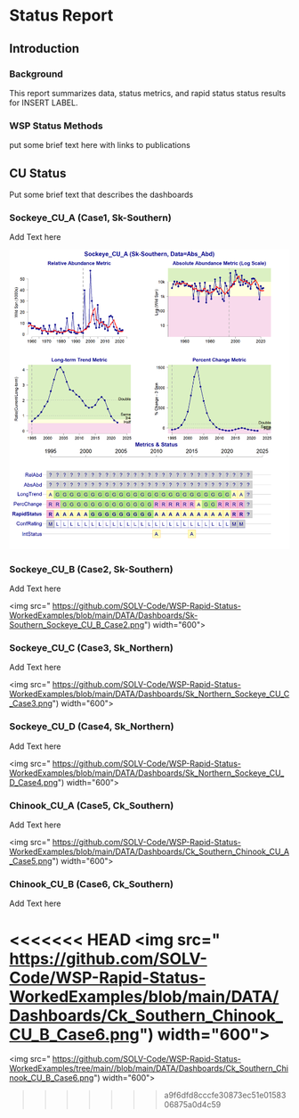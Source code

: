 # Status Report 

## Introduction

### Background

This report summarizes data, status metrics, and rapid status status results for INSERT LABEL.

### WSP Status Methods

put some brief text here with links to publications

## CU Status

Put some brief text that describes the dashboards





### Sockeye_CU_A (Case1, Sk-Southern)
Add Text here


<img src="https://github.com/SOLV-Code/WSP-Rapid-Status-WorkedExamples/blob/main/DATA/Dashboards/Sk-Southern_Sockeye_CU_A_Case1.png" width="600">


### Sockeye_CU_B (Case2, Sk-Southern)
Add Text here


<img src=" https://github.com/SOLV-Code/WSP-Rapid-Status-WorkedExamples/blob/main/DATA/Dashboards/Sk-Southern_Sockeye_CU_B_Case2.png") width="600">


### Sockeye_CU_C (Case3, Sk_Northern)
Add Text here


<img src=" https://github.com/SOLV-Code/WSP-Rapid-Status-WorkedExamples/blob/main/DATA/Dashboards/Sk_Northern_Sockeye_CU_C_Case3.png") width="600">


### Sockeye_CU_D (Case4, Sk_Northern)
Add Text here


<img src=" https://github.com/SOLV-Code/WSP-Rapid-Status-WorkedExamples/blob/main/DATA/Dashboards/Sk_Northern_Sockeye_CU_D_Case4.png") width="600">


### Chinook_CU_A (Case5, Ck_Southern)
Add Text here


<img src=" https://github.com/SOLV-Code/WSP-Rapid-Status-WorkedExamples/blob/main/DATA/Dashboards/Ck_Southern_Chinook_CU_A_Case5.png") width="600">


### Chinook_CU_B (Case6, Ck_Southern)
Add Text here


<<<<<<< HEAD
<img src=" https://github.com/SOLV-Code/WSP-Rapid-Status-WorkedExamples/blob/main/DATA/Dashboards/Ck_Southern_Chinook_CU_B_Case6.png") width="600">
=======
<img src=" https://github.com/SOLV-Code/WSP-Rapid-Status-WorkedExamples/tree/main//blob/main/DATA/Dashboards/Ck_Southern_Chinook_CU_B_Case6.png") width="600">
>>>>>>> a9f6dfd8cccfe30873ec51e0158306875a0d4c59
